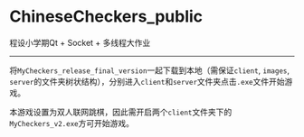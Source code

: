 # ChineseCheckers_public
程设小学期Qt + Socket + 多线程大作业



----------------

将`MyCheckers_release_final_version`一起下载到本地（需保证`client`, `images`, `server`的文件夹树状结构），分别进入`client`和`server`文件夹点击`.exe`文件开始游戏。

本游戏设置为双人联网跳棋，因此需开启两个`client`文件夹下的`MyCheckers_v2.exe`方可开始游戏。
